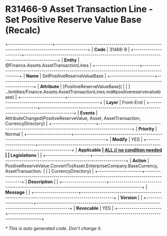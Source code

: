 ﻿---
erp.type: front-end-business-rule
erp.entity: Finance.Assets.AssetTransactionLines
---

# R31466-9 Asset Transaction Line - Set Positive Reserve Value Base (Recalc)
+----------------------+----------------------------------------------------------------------------------------------+
| **Code**             | 31466-9                                                                                      |
+----------------------+----------------------------------------------------------------------------------------------+
| **Entity**           | @Finance.Assets.AssetTransactionLines                                                        |
+----------------------+----------------------------------------------------------------------------------------------+
| **Name**             | SetPositiveReserveValueBase                                                                  |
+----------------------+----------------------------------------------------------------------------------------------+
| **Attribute**        | [PositiveReserveValueBase](                                                                  |
|                      | ../entities/Finance.Assets.AssetTransactionLines.md#positivereservevaluebase)                |
+----------------------+----------------------------------------------------------------------------------------------+
| **Layer**            | Front-End                                                                                    |
+----------------------+----------------------------------------------------------------------------------------------+
| **Events**           | AttributeChanged(PositiveReserveValue, Asset, AssetTransaction, CurrencyDirectory)           |
+----------------------+----------------------------------------------------------------------------------------------+
| **Priority**         | Normal                                                                                       |
+----------------------+----------------------------------------------------------------------------------------------+
| **Modify**           | YES                                                                                          |
+----------------------+----------------------------------------------------------------------------------------------+
| **Applicable         | [ALL // no condition needed](xref:applicable-legislations)                                   |
| Legislations**       |                                                                                              |
+----------------------+----------------------------------------------------------------------------------------------+
| **Action**           | PositiveReserveValue.ConvertTo(Asset.EnterpriseCompany.BaseCurrency, AssetTransaction.       |
|                      | CurrencyDirectory)                                                                           |
+----------------------+----------------------------------------------------------------------------------------------+
| **Description**      |                                                                                              |
+----------------------+----------------------------------------------------------------------------------------------+
| **Message**          |                                                                                              |
+----------------------+----------------------------------------------------------------------------------------------+
| **Version**          |                                                                                              |
+----------------------+----------------------------------------------------------------------------------------------+
| **Revocable**        | YES                                                                                          |
+----------------------+----------------------------------------------------------------------------------------------+

*\* This is auto generated code. Don't change it.*
